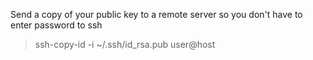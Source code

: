 Send a copy of your public key to a remote server so you don't have to enter password to ssh
>ssh-copy-id -i ~/.ssh/id_rsa.pub user@host
